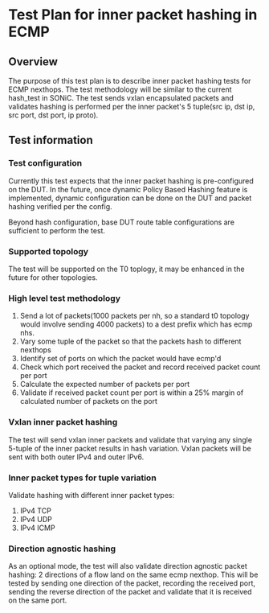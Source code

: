 # Test Plan for inner packet hashing in ECMP

## Overview
The purpose of this test plan is to describe inner packet hashing tests for ECMP nexthops. The test methodology will be similar to the current hash_test in SONiC. The test sends vxlan encapsulated packets and validates hashing is performed per the inner packet's 5 tuple(src ip, dst ip, src port, dst port, ip proto).

## Test information

### Test configuration
Currently this test expects that the inner packet hashing is pre-configured on the DUT. In the future, once dynamic Policy Based Hashing feature is implemented, dynamic configuration can be done on the DUT and packet hashing verified per the config.

Beyond hash configuration, base DUT route table configurations are sufficient to perform the test.

### Supported topology
The test will be supported on the T0 toplogy, it may be enhanced in the future for other topologies.

### High level test methodology
1. Send a lot of packets(1000 packets per nh, so a standard t0 topology would involve sending 4000 packets) to a dest prefix which has ecmp nhs.
2. Vary some tuple of the packet so that the packets hash to different nexthops
3. Identify set of ports on which the packet would have ecmp'd
4. Check which port received the packet and record received packet count per port
5. Calculate the expected number of packets per port
6. Validate if received packet count per port is within a 25% margin of calculated number of packets on the port

### Vxlan inner packet hashing
The test will send vxlan inner packets and validate that varying any single 5-tuple of the inner packet results in hash variation.
Vxlan packets will be sent with both outer IPv4 and outer IPv6.

### Inner packet types for tuple variation
Validate hashing with different inner packet types:
1. IPv4 TCP
2. IPv4 UDP
3. IPv4 ICMP

### Direction agnostic hashing
As an optional mode, the test will also validate direction agnostic packet hashing: 2 directions of a flow land on the same ecmp nexthop. 
This will be tested by sending one direction of the packet, recording the received port, sending the reverse direction of the packet and validate that it is received on the same port.
